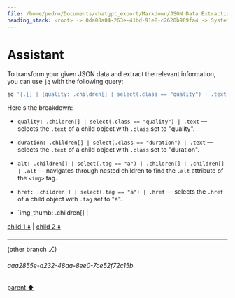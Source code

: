 ```yaml
---
file: /home/pedro/Documents/chatgpt_export/Markdown/JSON Data Extraction_ jq.md
heading_stack: <root> -> 0da08a04-263e-41bd-91e8-c2620b989fa4 -> System -> e1b93c0a-ed30-42f4-bf81-94e5d490b58b -> System -> aaa26758-0603-4c3f-95ee-b342d51f8994 -> User -> Input data -> Relevant data: -> - quality -> - duration -> - alt (title) -> - href (link) -> - img_thumb (data-thumbnail) -> - vid_thumb (data-thumbnail) -> jq query to extract relevant data in a nice new single object with the key names as per above: -> 08cbcecf-1e14-4ea3-910f-35a04d540224 -> Assistant -> aaa21fc3-afbc-44a2-ac1c-ea4b05477e07 -> User -> Input data -> Relevant data: -> - quality -> - duration -> - alt (title) -> - href (link) -> - img_thumb (data-thumbnail) -> - vid_thumb (data-thumbnail) -> jq query to extract relevant data in a nice new single object with the key names as per above: -> 49383519-faff-4971-bb2b-01c0949c193d -> Assistant
---
```

# Assistant

To transform your given JSON data and extract the relevant information, you can use `jq` with the following query:

```bash
jq '[.[] | {quality: .children[] | select(.class == "quality") | .text, duration: .children[] | select(.class == "duration") | .text, alt: .children[] | select(.tag == "a") | .children[] | .children[] | .alt, href: .children[] | select(.tag == "a") | .href, img_thumb: .children[] | select(.tag == "a") | .children[] | .children[] | .["data-thumbnail"]}]'
```

Here's the breakdown:

- `quality: .children[] | select(.class == "quality") | .text` — selects the `.text` of a child object with `.class` set to "quality".
  
- `duration: .children[] | select(.class == "duration") | .text` — selects the `.text` of a child object with `.class` set to "duration".
  
- `alt: .children[] | select(.tag == "a") | .children[] | .children[] | .alt` — navigates through nested children to find the `.alt` attribute of the `<img>` tag.

- `href: .children[] | select(.tag == "a") | .href` — selects the `.href` of a child object with `.tag` set to "a".

- `img_thumb: .children[] |

[child 1 ⬇️](#aaa2855e-a232-48aa-8ee0-7ce52f72c15b) | [child 2 ⬇️](#aaa233eb-b6ce-4038-9243-d250e75b0027)

---

(other branch ⎇)
###### aaa2855e-a232-48aa-8ee0-7ce52f72c15b
[parent ⬆️](#49383519-faff-4971-bb2b-01c0949c193d)
